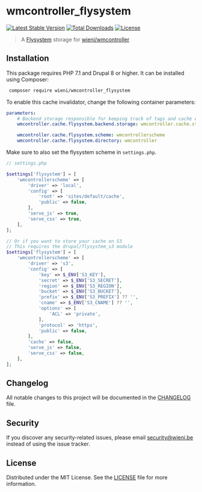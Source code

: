 wmcontroller_flysystem
======================

[![Latest Stable Version](https://poser.pugx.org/wieni/wmcontroller_flysystem/v/stable)](https://packagist.org/packages/wieni/wmcontroller_flysystem)
[![Total Downloads](https://poser.pugx.org/wieni/wmcontroller_flysystem/downloads)](https://packagist.org/packages/wieni/wmcontroller_flysystem)
[![License](https://poser.pugx.org/wieni/wmcontroller_flysystem/license)](https://packagist.org/packages/wieni/wmcontroller_flysystem)

> A [Flysystem](https://flysystem.thephpleague.com) storage for [wieni/wmcontroller](https://github.com/wieni/wmcontroller)

## Installation

This package requires PHP 7.1 and Drupal 8 or higher. It can be
installed using Composer:

```bash
 composer require wieni/wmcontroller_flysystem
```

To enable this cache invalidator, change the following container parameters:
```yaml
parameters:
    # Backend storage responsible for keeping track of tags and cache entries
    wmcontroller.cache.flysystem.backend.storage: wmcontroller.cache.storage.mysql

    wmcontroller.cache.flysystem.scheme: wmcontrollerscheme
    wmcontroller.cache.flysystem.directory: wmcontroller
```

Make sure to also set the flysystem scheme in `settings.php`.

```php
// settings.php

$settings['flysystem'] = [
    'wmcontrollerscheme' => [
        'driver' => 'local',
        'config' => [
            'root' => 'sites/default/cache',
            'public' => false,
        ],
        'serve_js' => true,
        'serve_css' => true,
    ],
];

// Or if you want to store your cache on S3
// This requires the drupal/flysystem_s3 module
$settings['flysystem'] = [
    'wmcontrollerscheme' => [
        'driver' => 's3',
        'config' => [
            'key' => $_ENV['S3_KEY'],
            'secret' => $_ENV['S3_SECRET'],
            'region' => $_ENV['S3_REGION'],
            'bucket' => $_ENV['S3_BUCKET'],
            'prefix' => $_ENV['S3_PREFIX'] ?? '',
            'cname' => $_ENV['S3_CNAME'] ?? '',
            'options' => [
                'ACL' => 'private',
            ],
            'protocol' => 'https',
            'public' => false,
        ],
        'cache' => false,
        'serve_js' => false,
        'serve_css' => false,
    ],
];
```

## Changelog
All notable changes to this project will be documented in the
[CHANGELOG](CHANGELOG.md) file.

## Security
If you discover any security-related issues, please email
[security@wieni.be](mailto:security@wieni.be) instead of using the issue
tracker.

## License
Distributed under the MIT License. See the [LICENSE](LICENSE) file
for more information.
